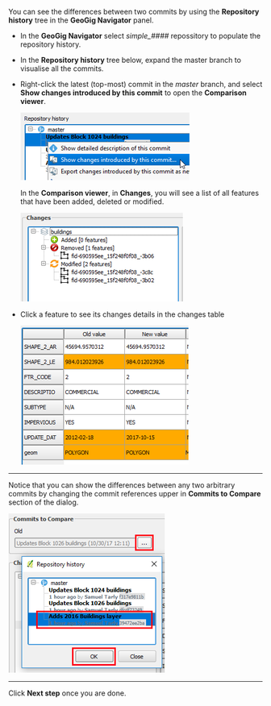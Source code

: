 You can see the differences between two commits by using the **Repository history** tree in the **GeoGig Navigator** panel.

* In the **GeoGig Navigator** select *simple_####* repossitory to populate the repository history.

* In the **Repository history** tree below, expand the master branch to visualise all the commits.

* Right-click the latest (top-most) commit in the *master* branch, and select **Show changes introduced by this commit** to open the **Comparison viewer**.

    ![open_diff_viewer](open_diff_viewer.png)

  In the **Comparison viewer**, in **Changes**, you will see a list of
  all features that have been added, deleted or modified.

    ![changes](changes.png)

* Click a feature to see its changes details in the changes table

    ![changes_table](changes_table.png)

---

Notice that you can show the differences between any two arbitrary
commits by changing the commit references upper in **Commits to
Compare** section of the dialog.

![choose_new_commit](choose_new_commit.png)

---

Click **Next step** once you are done.

